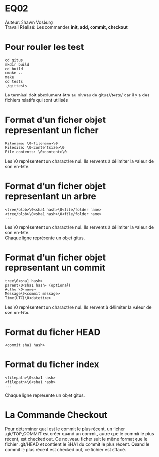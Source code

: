 # EQ02

Auteur: Shawn Vosburg  
Travail Réalisé: Les commandes **init, add, commit, checkout**  

# Pour rouler les test
```
cd gitus
mkdir build
cd build
cmake ..
make
cd tests
./gittests
```
Le terminal doit absolument être au niveau de gitus/<build folder>/tests/ car il y a des fichiers relatifs qui sont utilisés.   

# Format d'un ficher objet representant un ficher 
```
Filename: \0<filename>\0
Filesize: \0<contentsize>\0
File contents: \0<content>\0

```
Les \0 représentent un charactère nul. Ils servents à délimiter la valeur de son en-tête.

# Format d'un ficher objet representant un arbre
```
<tree/blob>\0<sha1 hash>\0<file/folder name>
<tree/blob>\0<sha1 hash>\0<file/folder name>
...
```
Les \0 représentent un charactère nul. Ils servents à délimiter la valeur de son en-tête.  
Chaque ligne représente un objet gitus.


# Format d'un ficher objet representant un commit
```
tree\0<sha1 hash>
parent\0<sha1 hash> (optional)
Author\0<name>
Message\0<commit message>
Time(UTC)\0<datetime>
```
Les \0 représentent un charactère nul. Ils servent à délimiter la valeur de son en-tête.  

# Format du ficher HEAD
```
<commit sha1 hash>
```

# Format du ficher index
```
<filepath>\0<sha1 hash>
<filepath>\0<sha1 hash>
...
```
Chaque ligne represente un objet gitus.

# La Commande Checkout
Pour déterminer quel est le commit le plus récent, un ficher .git/TOP_COMMIT est créer quand 
un commit, autre que le commit le plus récent, est checked out. Ce nouveau ficher suit le même
format que le fichier .git/HEAD et contient le SHA1 du commit le plus récent. Quand le commit le plus récent
est checked out, ce fichier est effacé. 
